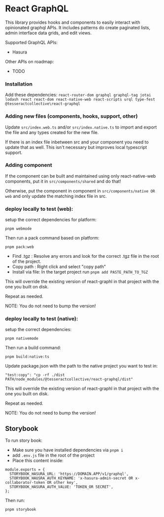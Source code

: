 # React GraphQL

This library provides hooks and components to easily interact with opinionated graphql APIs. It includes patterns do create paginated lists, admin interface data grids, and edit views.

Supported GraphQL APIs:
- Hasura

Other APIs on roadmap:
- TODO

### Installation

Add these dependencies: `react-router-dom graphql graphql-tag jotai lodash react react-dom react-native-web react-scripts urql type-fest @tesseractcollective\react-graphql`

### Adding new files (components, hooks, support, other)

Update `src/index.web.ts` and/or `src/index.native.ts` to import and export the file and any types created for the new file.

If there is an index file inbetween src and your component you need to update that as well. This isn't necessary but improves local typescript support.

### Adding component

If the component can be built and maintained using only react-native-web components, put it in `src/components/shared` and do that!

Otherwise, put the component in component in `src/components/native OR web` and only update the matching index file in src.


### deploy locally to test (web):

setup the correct dependencies for platform:
```
pnpm webmode
```

Then run a pack command based on platform:
```
pnpm pack:web
```

* Find .tgz : Resolve any errors and look for the correct .tgz file in the root of the project.
* Copy path : Right click and select "copy path"
* Install via file: In the target project run `pnpm add PASTE_PATH_TO_TGZ`

This will override the existing version of react-graphl in that project with the one you built on disk.

Repeat as needed.

NOTE: You do not need to bump the version!

### deploy locally to test (native):

setup the correct dependencies:
```
pnpm nativemode
```

Then run a build command:
```
pnpm build:native:ts
```

Update package.json with the path to the native project you want to test in:
```
"test:copy": "cp -rf ./dist PATH/node_modules/@tesseractcollective/react-graphql/dist"
```


This will override the existing version of react-graphl in that project with the one you built on disk.

Repeat as needed.

NOTE: You do not need to bump the version!

## Storybook

To run story book:

* Make sure you have installed dependencies via `pnpm i`
* add `.env.js` file in the root of the project
* Place this content inside:

```
module.exports = {
  STORYBOOK_HASURA_URL: 'https://DOMAIN.APP/v1/graphql',
  STORYBOOK_HAUSRA_AUTH_KEYNAME: 'x-hasura-admin-secret OR x-collaborator-token OR other key',
  STORYBOOK_HASURA_AUTH_VALUE: 'TOKEN_OR SECRET',
};
```

Then run:

`pnpm storybook`
